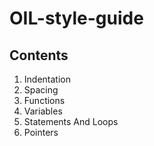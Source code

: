 # OIL-style-guide

## Contents

1. Indentation
2. Spacing
3. Functions
4. Variables
5. Statements And Loops
6. Pointers